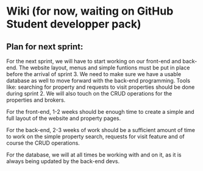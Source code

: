 # Wiki (for now, waiting on GitHub Student developper pack)


## Plan for next sprint:

For the next sprint, we will have to start working on our front-end and back-end. The website layout, menus and simple funtions must be put in place before the arrival of sprint 3. 
We need to make sure we have a usable database as well to move forward with the back-end programming. Tools like: searching for property and requests to visit properties should be done during sprint 2. 
We will also touch on the CRUD operations for the properties and brokers.

For the front-end, 1-2 weeks should be enough time to create a simple and full layout of the website and property pages. 

For the back-end, 2-3 weeks of work should be a sufficient amount of time to work on the simple property search, requests for visit feature and of course the CRUD operations.

For the database, we will at all times be working with and on it, as it is always being updated by the back-end devs.
